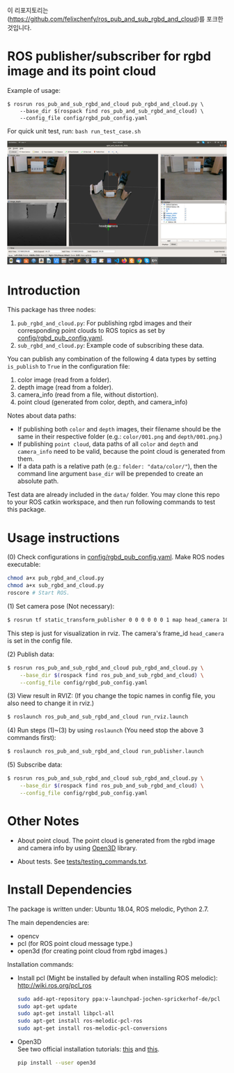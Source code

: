 이 리포지토리는 (https://github.com/felixchenfy/ros_pub_and_sub_rgbd_and_cloud)를 포크한 것입니다.


# ROS publisher/subscriber for rgbd image and its point cloud 

Example of usage:
```
$ rosrun ros_pub_and_sub_rgbd_and_cloud pub_rgbd_and_cloud.py \
    --base_dir $(rospack find ros_pub_and_sub_rgbd_and_cloud) \
    --config_file config/rgbd_pub_config.yaml
```
For quick unit test, run: `bash run_test_case.sh`

![](doc/rviz_demo.png)

# Introduction
This package has three nodes:
1. `pub_rgbd_and_cloud.py`: For publishing rgbd images and their corresponding point clouds to ROS topics as set by [config/rgbd_pub_config.yaml](config/rgbd_pub_config.yaml).
2. `sub_rgbd_and_cloud.py`: Example code of subscribing these data.

You can publish any combination of the following 4 data types by setting `is_publish` to `True` in the configuration file:
1. color image (read from a folder).
2. depth image (read from a folder).
3. camera_info (read from a file, without distortion).
4. point cloud (generated from color, depth, and camera_info)

Notes about data paths:
  * If publishing both `color` and `depth` images, their filename should be the same in their respective folder (e.g.: `color/001.png` and `depth/001.png`.)
  * If publishing `point cloud`, data paths of all `color` and `depth` and `camera_info` need to be valid, because the point cloud is generated from them.
  * If a data path is a relative path (e.g.: `folder: "data/color/"`), then the command line argument `base_dir` will be prepended to create an absolute path.
  

Test data are already included in the `data/` folder. You may clone this repo to your ROS catkin workspace, and then run following commands to test this package.



# Usage instructions

(0) Check configurations in [config/rgbd_pub_config.yaml](config/rgbd_pub_config.yaml).
    Make ROS nodes executable:
``` bash
chmod a+x pub_rgbd_and_cloud.py
chmod a+x sub_rgbd_and_cloud.py
roscore # Start ROS.
```

(1) Set camera pose (Not necessary):
``` bash
$ rosrun tf static_transform_publisher 0 0 0 0 0 0 1 map head_camera 10
```
This step is just for visualization in rviz. The camera's frame_id `head_camera` is set in the config file.


(2) Publish data:
``` bash
$ rosrun ros_pub_and_sub_rgbd_and_cloud pub_rgbd_and_cloud.py \
    --base_dir $(rospack find ros_pub_and_sub_rgbd_and_cloud) \
    --config_file config/rgbd_pub_config.yaml
```


(3) View result in RVIZ:
(If you change the topic names in config file, you also need to change it in rviz.)
``` bash
$ roslaunch ros_pub_and_sub_rgbd_and_cloud run_rviz.launch 
```


(4) Run steps (1)~(3) by using `roslaunch` (You need stop the above 3 commands first):
``` bash
$ roslaunch ros_pub_and_sub_rgbd_and_cloud run_publisher.launch
```


(5) Subscribe data:
``` bash
$ rosrun ros_pub_and_sub_rgbd_and_cloud sub_rgbd_and_cloud.py \
    --base_dir $(rospack find ros_pub_and_sub_rgbd_and_cloud) \
    --config_file config/rgbd_pub_config.yaml
```

# Other Notes

* About point cloud.
    The point cloud is generated from the rgbd image and camera info by using [Open3D](https://github.com/intel-isl/Open3D) library.

* About tests.
    See [tests/testing_commands.txt](tests/testing_commands.txt).

# Install Dependencies
The package is written under: Ubuntu 18.04, ROS melodic, Python 2.7.

The main dependencies are:
* opencv
* pcl (for ROS point cloud message type.)
* open3d (for creating point cloud from rgbd images.)

Installation commands:
* Install pcl (Might be installed by default when installing ROS melodic):
    http://wiki.ros.org/pcl_ros  
    ``` bash
    sudo add-apt-repository ppa:v-launchpad-jochen-sprickerhof-de/pcl  
    sudo apt-get update  
    sudo apt-get install libpcl-all  
    sudo apt-get install ros-melodic-pcl-ros  
    sudo apt-get install ros-melodic-pcl-conversions    
    ```

* Open3D  
    See two official installation tutorials: [this](http://www.open3d.org/docs/getting_started.html) and [this](http://www.open3d.org/docs/compilation.html).
    ``` bash
    pip install --user open3d
    ```

